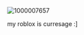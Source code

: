![1000007657](https://github.com/user-attachments/assets/34b303f9-49b2-4f6d-9c2d-220257b50566)

my roblox is curresage :]

